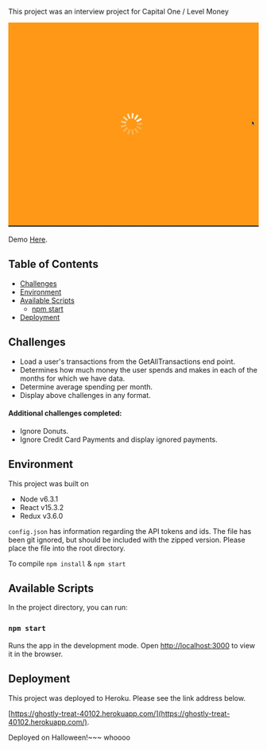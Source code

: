 This project was an interview project for Capital One / Level Money

![demo](./public/demo.gif)

Demo [Here](https://ghostly-treat-40102.herokuapp.com/).

## Table of Contents

- [Challenges](#challenges)
- [Environment](#environment)
- [Available Scripts](#available-scripts)
  - [npm start](#npm-start)
- [Deployment](#deployment)

## Challenges

* Load a user's transactions from the GetAllTransactions end point.
* Determines how much money the user spends and makes in each of the months for which we have data.
* Determine average spending per month.
* Display above challenges in any format.

#### Additional challenges completed: ####

* Ignore Donuts.
* Ignore Credit Card Payments and display ignored payments.

## Environment

This project was built on 
  
  * Node v6.3.1
  * React v15.3.2
  * Redux v3.6.0

`config.json` has information regarding the API tokens and ids. The file has been git ignored, but should be included with the zipped version. Please place the file into the root directory.

To compile `npm install` & `npm start`

## Available Scripts

In the project directory, you can run:

### `npm start`

Runs the app in the development mode.
Open [http://localhost:3000](http://localhost:3000) to view it in the browser.

## Deployment

This project was deployed to Heroku. Please see the link address below.

[https://ghostly-treat-40102.herokuapp.com/](https://ghostly-treat-40102.herokuapp.com/).

Deployed on Halloween!~~~ whoooo

